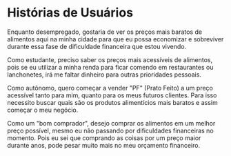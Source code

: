 # Histórias de Usuários

Enquanto desempregado, gostaria de ver os preços mais baratos de alimentos aqui na minha cidade para que eu possa economizar e sobreviver durante essa fase de dificuldade financeira que estou vivendo.

Como estudante, preciso saber os preços mais acessíveis de alimentos, pois se eu utilizar a minha renda para ficar comendo em restaurantes ou lanchonetes, irá me faltar dinheiro para outras prioridades pessoais.

Como autônomo, quero começar a vender "PF" (Prato Feito) a um preço acessível tanto para mim, quanto para os meus futuros clientes. Para isso necessito buscar quais são os produtos alimentícios mais baratos e assim começar o meu negócio.

Como um "bom comprador", desejo comprar os alimentos em um melhor preço possível, mesmo eu não passando por dificuldades financeiras no momento. Pois eu sei que comprando as coisas por um preço maior durante anos, pode pesar muito mais no meu orçamento financeiro.
